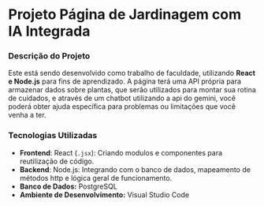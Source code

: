 ﻿# Projeto Página de Jardinagem com IA Integrada

### Descrição do Projeto

Este está sendo desenvolvido como trabalho de faculdade, utilizando **React e Node.js** para fins de aprendizado. A página terá uma API própria para armazenar dados sobre plantas, que serão utilizados para montar sua rotina de cuidados, e através de um chatbot
utilizando a api do gemini, você poderá obter ajuda específica para problemas ou limitações que você venha a ter.


### Tecnologias Utilizadas

  * **Frontend**: React (`.jsx`): Criando modulos e componentes para reutilização de código.
  * **Backend**: Node.js: Integrando com o banco de dados, mapeamento de métodos http e
  lógica geral de funcionamento.
  * **Banco de Dados:** PostgreSQL
  * **Ambiente de Desenvolvimento:** Visual Studio Code

